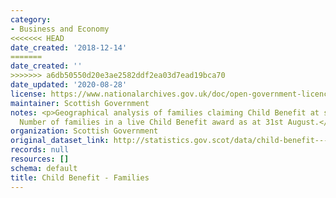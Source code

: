 ```yaml
---
category:
- Business and Economy
<<<<<<< HEAD
date_created: '2018-12-14'
=======
date_created: ''
>>>>>>> a6db50550d20e3ae2582ddf2ea03d7ead19bca70
date_updated: '2020-08-28'
license: https://www.nationalarchives.gov.uk/doc/open-government-licence/version/3/
maintainer: Scottish Government
notes: <p>Geographical analysis of families claiming Child Benefit at small area levels.
  Number of families in a live Child Benefit award as at 31st August.</p>
organization: Scottish Government
original_dataset_link: http://statistics.gov.scot/data/child-benefit---families
records: null
resources: []
schema: default
title: Child Benefit - Families
---
```

